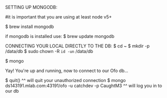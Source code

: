 SETTING UP MONGODB:

#it is important that you are using at least node v5+

$ brew install mongodb

if mongodb is installed use:
$ brew update mongodb

CONNECTING YOUR LOCAL DIRECTLY TO THE DB:
$ cd ~
$ mkdir -p /data/db
$ sudo chown -R `id -un` /data/db

$ mongo 

Yay! You're up and running, now to connect to our Ofo db...



$ quit()
^^ will quit your unauthorized connection
$ mongo ds143191.mlab.com:43191/ofo -u catchdev -p CaughtM3
^^ will log you in to our db